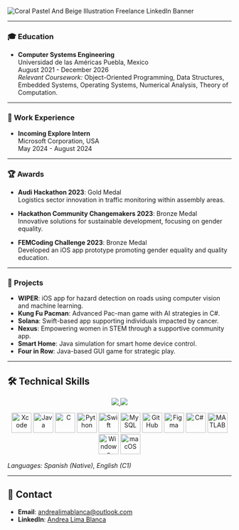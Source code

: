 
![Coral Pastel And Beige Illustration Freelance LinkedIn Banner](https://github.com/annlima/annlima/assets/89811870/28cf1ad1-c0ed-4a19-8a92-72dc27e9d04f)


---

### 🎓 Education

- **Computer Systems Engineering**  
  Universidad de las Américas Puebla, Mexico  
  August 2021 - December 2026  
  _Relevant Coursework:_ Object-Oriented Programming, Data Structures, Embedded Systems, Operating Systems, Numerical Analysis, Theory of Computation.
  
---

### 💼 Work Experience

- **Incoming Explore Intern**  
  Microsoft Corporation, USA  
  May 2024 - August 2024
  
---

### 🏆 Awards

- **Audi Hackathon 2023**: Gold Medal  
  Logistics sector innovation in traffic monitoring within assembly areas.

- **Hackathon Community Changemakers 2023**: Bronze Medal  
  Innovative solutions for sustainable development, focusing on gender equality.

- **FEMCoding Challenge 2023**: Bronze Medal  
  Developed an iOS app prototype promoting gender equality and quality education.

---

### 🚀 Projects

- **WIPER**: iOS app for hazard detection on roads using computer vision and machine learning.
- **Kung Fu Pacman**: Advanced Pac-man game with AI strategies in C#.
- **Solana**: Swift-based app supporting individuals impacted by cancer.
- **Nexus**: Empowering women in STEM through a supportive community app.
- **Smart Home**: Java simulation for smart home device control.
- **Four in Row**: Java-based GUI game for strategic play.

---
## 🛠 Technical Skills
<p align="center">
  <a href="#">
    <img src="https://github-readme-stats.vercel.app/api/top-langs/?username=annlima&theme=default&show_icons=true&hide_border=true&layout=compact" />
  </a>
  <a href="#">
    <img src="https://github-readme-stats.vercel.app/api?username=annlima&theme=default&show_icons=true&hide_border=true&count_private=true" />
  </a>
</p>


<div align="center">
  <img width="45" src="https://user-images.githubusercontent.com/25181517/186711578-bf30cb30-40b7-4b45-95a5-bdf837c372e7.png" alt="Xcode" title="Xcode"/>
  <img width="45" src="https://user-images.githubusercontent.com/25181517/117201156-9a724800-adec-11eb-9a9d-3cd0f67da4bc.png" alt="Java" title="Java"/>
  <img width="45" src="https://user-images.githubusercontent.com/25181517/192106070-46255bcf-65e6-4c6b-a296-bf8d0d8fb2a7.png" alt="C" title="C"/>
  <img width="45" src="https://user-images.githubusercontent.com/25181517/183423507-c056a6f9-1ba8-4312-a350-19bcbc5a8697.png" alt="Python" title="Python"/>
  <img width="45" src="https://user-images.githubusercontent.com/25181517/121406389-6267a300-c95e-11eb-8d67-f1e22afe8aea.png" alt="Swift" title="Swift"/>
  <img width="45" src="https://user-images.githubusercontent.com/25181517/183896128-ec99105a-ec1a-4d85-b08b-1aa1620b2046.png" alt="MySQL" title="MySQL"/>
  <img width="45" src="https://user-images.githubusercontent.com/25181517/192108374-8da61ba1-99ec-41d7-80b8-fb2f7c0a4948.png" alt="GitHub" title="GitHub"/>
  <img width="45" src="https://user-images.githubusercontent.com/25181517/189715289-df3ee512-6eca-463f-a0f4-c10d94a06b2f.png" alt="Figma" title="Figma"/>
  <img width="45" src="https://user-images.githubusercontent.com/25181517/121405384-444d7300-c95d-11eb-959f-913020d3bf90.png" alt="C#" title="C#"/>
  <img width="45" src="https://user-images.githubusercontent.com/25181517/192106593-610ee31c-995e-4f24-b8e1-0f18eead6fae.png" alt="MATLAB" title="MATLAB"/>
  <img width="45" src="https://user-images.githubusercontent.com/25181517/186884150-05e9ff6d-340e-4802-9533-2c3f02363ee3.png" alt="Windows" title="Windows"/>
  <img width="45" src="https://user-images.githubusercontent.com/25181517/186884152-ae609cca-8cf1-4175-8d60-1ce1fa078ca2.png" alt="macOS" title="macOS"/>
</div>

_Languages: Spanish (Native), English (C1)_

---

## 📧 Contact

- **Email**: [andrealimablanca@outlook.com](mailto:andrealimablanca@outlook.com)
- **LinkedIn**: [Andrea Lima Blanca](https://www.linkedin.com/in/andrea-lima-blanca-baa109217/)
